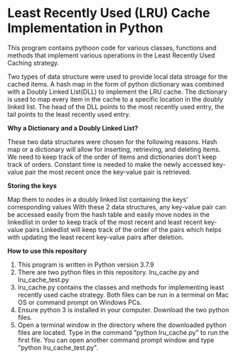 # Least Recently Used (LRU) Cache Implementation in Python
This program contains pythoon code for various classes, functions and methods that implement various operations in the Least Recently Used Caching strategy. 

Two types of data structure were used to provide local data stroage for the cached items. A hash map in the form of python dictionary was combined with a Doubly Linked List(DLL) to implement the LRU cache. The dictionary is used to map every item in the cache to a specific location in the doubly linked list. The head of the DLL points to the most recently used entry, the tail points to the least recently used entry.

**Why a Dictionary and a Doubly Linked List?**

These two data structures were chosen for the following reasons.
Hash map or a dictionary will allow for inserting, retrieving, and deleting items. We need to keep track of the order of items and dictionaries don’t keep track of orders. 
Constant time is needed to make the newly accessed key-value pair the most recent once the key-value pair is retrieved. 

**Storing the keys** 

Map them to nodes in a doubly linked list containing the keys’ corresponding values
With these 2 data structures, any key-value pair can be accessed easily from the hash table and easily move nodes in the linkedlist in order to keep track of the most recent and least recent key-value pairs
Linkedlist will keep track of the order of the pairs which helps with updating the least recent key-value pairs after deletion.

**How to use this repository**
1. This program is written in Python version 3.7.9
2. There are two python files in this repository. lru_cache.py and lru_cache_test.py
3. lru_cache.py contains the classes and methods for implementing least recently used cache strategy. Both files can be run in a terminal on Mac OS or command prompt on Windows PCs. 
4. Ensure python 3 is installed in your computer. Download the two python files.
5. Open a terminal window in the directory where the downloaded python files are located. Type in the command "python lru_cache.py" to run the first file. You can open another command prompt window and type "python lru_cache_test.py".


